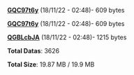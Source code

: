 [**GQC97t6y**](/data/GQC97t6y.txt) (18/11/22 - 02:48)- 609 bytes

[**GQC97t6y**](/data/GQC97t6y.txt) (18/11/22 - 02:48)- 609 bytes

[**QGBLcbJA**](/data/QGBLcbJA.txt) (18/11/22 - 02:48)- 1215 bytes

**Total Datas**: 3626

**Total Size**: 19.87 MB / 19.9 MB